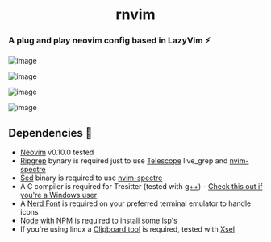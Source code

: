 <h1 align="center">rnvim</h1>

### A plug and play neovim config based in LazyVim ⚡️

![image](https://user-images.githubusercontent.com/49358353/236326296-3be55b89-c101-4352-81cc-b40b4fd10d19.png)

![image](https://user-images.githubusercontent.com/49358353/236327291-83c4225f-723d-4514-a4b7-8ccf11965da6.png)

![image](https://user-images.githubusercontent.com/49358353/236326939-e81937f8-53f7-4f2b-84d5-56d3ac9f427b.png)

![image](https://user-images.githubusercontent.com/49358353/236326512-3b18e812-af0c-4ed2-a0ba-207ca798f335.png)

## Dependencies 🧩

- [Neovim](https://github.com/neovim/neovim) v0.10.0 tested
- [Ripgrep](https://github.com/BurntSushi/ripgrep) bynary is required just to use [Telescope](https://github.com/nvim-pack/nvim-spectre) live_grep and [nvim-spectre](https://github.com/nvim-pack/nvim-spectre)
- [Sed](https://www.gnu.org/software/sed/) binary is required to use [nvim-spectre](https://github.com/nvim-pack/nvim-spectre)
- A C compiler is required for Tresitter (tested with [g++](https://gcc.gnu.org/)) - [Check this out if you're a Windows user](https://github.com/nvim-treesitter/nvim-treesitter/wiki/Windows-support)
- A [Nerd Font](https://www.nerdfonts.com/) is required on your preferred terminal emulator to handle icons
- [Node with NPM](https://nodejs.org/es) is required to install some lsp's
- If you're using linux a [Clipboard tool](https://neovim.io/doc/user/provider.html#provider-clipboard) is required, tested with [Xsel](https://github.com/kfish/xsel)
